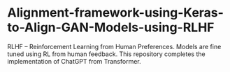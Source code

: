 # Alignment-framework-using-Keras-to-Align-GAN-Models-using-RLHF
RLHF – Reinforcement Learning from Human Preferences. Models are fine tuned using RL from human feedback. This repository completes the implementation of ChatGPT from Transformer.
